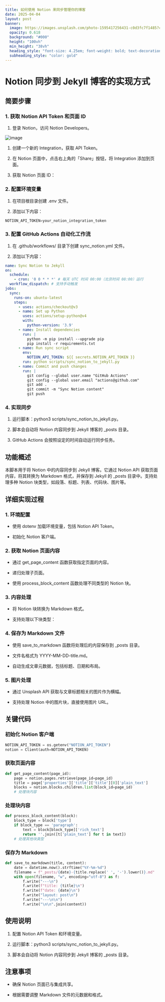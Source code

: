```yaml
---
title: 如何使用 Notion 来同步管理你的博客
date: 2025-04-04
layout: post
banner:
  image: https://images.unsplash.com/photo-1595417256431-c0d3fc7f1485?crop=entropy&cs=tinysrgb&fit=max&fm=jpg&ixid=M3w2OTIwMzJ8MHwxfHJhbmRvbXx8fHx8fHx8fDE3NDM3MzA3NzB8&ixlib=rb-4.0.3&q=80&w=1080
  opacity: 0.618
  background: "#000"
  height: "100vh"
  min_height: "38vh"
  heading_style: "font-size: 4.25em; font-weight: bold; text-decoration: underline"
  subheading_style: "color: gold"
---
```


# Notion 同步到 Jekyll 博客的实现方式

## 简要步骤

### 1. 获取 Notion API Token 和页面 ID

1. 登录 Notion，访问 Notion Developers。

![image](https://prod-files-secure.s3.us-west-2.amazonaws.com/a7a0cc5a-89b9-4cda-8686-1fba0ca52f40/d19c1afe-dea5-4312-9333-786b0ba83054/image.png?X-Amz-Algorithm=AWS4-HMAC-SHA256&X-Amz-Content-Sha256=UNSIGNED-PAYLOAD&X-Amz-Credential=ASIAZI2LB466STMJFBPA%2F20250404%2Fus-west-2%2Fs3%2Faws4_request&X-Amz-Date=20250404T013930Z&X-Amz-Expires=3600&X-Amz-Security-Token=IQoJb3JpZ2luX2VjEJL%2F%2F%2F%2F%2F%2F%2F%2F%2F%2FwEaCXVzLXdlc3QtMiJHMEUCIQDIlHSbz%2FBEl%2BNe67X86xmGN3aIwzNv%2FOMN93reh8LXMQIgHsxgL0MAv%2F5%2BcFobbuG8K5A4nq%2FUhb60N13GDD5%2BB%2BIqiAQI%2Bv%2F%2F%2F%2F%2F%2F%2F%2F%2F%2FARAAGgw2Mzc0MjMxODM4MDUiDC5hREDyIWuVyXSm8CrcA0760R4uMI4KRZGUUKiFV%2BKYLApUIhE4QtNc7H0mUL1DqTCWCVQHVN6XG%2FRQ35YGImqTUpM3WiZNhUdo2dBL3xnOHEqXx3U0coOkZjZMASUn2aonbFjAEBXV%2Fky5e1eLOlVXOFosHMDsQvmOO%2BGsZkwcRnmw%2BnO16inAJs4P5%2BI1qsZxLAMn99dhyXUUJ1k9SIjc%2BezLSjoPxfdRQSO2d1W%2B9Xub25w8WfD7yuO2mT2RJy8GPFddHZEE0itlRa4UzD3F5EsHd6se0TNK%2FafDspVcuJzL3nttN7Du9iO32crIRofoQBLJ72pW8HvU6In76meLktbPOc0HXmXzpmXyZybwaLnrEtn57TYDsmvxa8Km5iPkOMblj%2FOb5FOuhPzZGKuX%2BLxPqCB2eoE5xQ0Igj3Ura8FLGrlUHgDx07OPNyxb0NU%2B%2F3TSyBhOOnSFd%2Bngp6%2BLM81HWmNCX%2BTQXIkRP6jeuUGpwIeLQfHXSJzp8FN%2FurhMnosVHBTsc%2Bp8d%2BlSB1iXi%2FOhykRZQ2vMzpb9Z7S1S74g6bYykKlPkfLjWphDlKKV5KJcn7wDAnXK10fI2DeIijQFXDWwKjgmyXqAef47kQ9jhUU6pPnCMz%2Bgz84yPBwzrswTtyi7FPVMJbpvL8GOqUB%2BYGDE7DbtWUavPnyVX7EsP5r1ZJq7NkttU4GeQisLcHxFBlJYYOGwwW9CokLICsjfvO6qrSb8oGKj8yE6Ny9GgSxFwHEFA7%2BDGNrXxE393NNR7g3UILQhCQ%2F3nCnxMpIvyWCzrdzjRSwEk0LHvnQKVByjapCu40uLpedwvrNY8TRgLAF59Cz84KN1LXO1BzK0aG%2FAsOaoHFcVbg6g7uz2bJ4Ti8b&X-Amz-Signature=b7671e78f58ace999dae3729601a2601b1817133aacd83dedb4a6d681c977abe&X-Amz-SignedHeaders=host&x-id=GetObject)

1. 创建一个新的 Integration，获取 API Token。

1. 在 Notion 页面中，点击右上角的「Share」按钮，将 Integration 添加到页面。

1. 获取 Notion 页面 ID：


### 2. 配置环境变量

1. 在项目根目录创建 .env 文件。

1. 添加以下内容：

```javascript
NOTION_API_TOKEN=your_notion_integration_token
```

### 3. 配置 GitHub Actions 自动化工作流

1. 在 .github/workflows/ 目录下创建 sync_notion.yml 文件。

1. 添加以下内容：

```yaml
name: Sync Notion to Jekyll
on:
  schedule:
    - cron: '0 0 * * *' # 每天 UTC 时间 00:00（北京时间 08:00）运行
  workflow_dispatch: # 支持手动触发
jobs:
  sync:
    runs-on: ubuntu-latest
    steps:
      - uses: actions/checkout@v3
      - name: Set up Python
        uses: actions/setup-python@v4
        with:
          python-version: '3.9'
      - name: Install dependencies
        run: |
          python -m pip install --upgrade pip
          pip install -r requirements.txt
      - name: Run sync script
        env:
          NOTION_API_TOKEN: ${{ secrets.NOTION_API_TOKEN }}
        run: python scripts/sync_notion_to_jekyll.py
      - name: Commit and push changes
        run: |
          git config --global user.name "GitHub Actions"
          git config --global user.email "actions@github.com"
          git add .
          git commit -m "Sync Notion content"
          git push
```

### 4. 实现同步

1. 运行脚本：python3 scripts/sync_notion_to_jekyll.py。

1. 脚本会自动将 Notion 内容同步到 Jekyll 博客的 _posts 目录。

1. GitHub Actions 会按照设定的时间自动运行同步任务。

## 功能概述

本脚本用于将 Notion 中的内容同步到 Jekyll 博客。它通过 Notion API 获取页面内容，将其转换为 Markdown 格式，并保存到 Jekyll 的 _posts 目录中。支持处理多种 Notion 块类型，如段落、标题、列表、代码块、图片等。

## 详细实现过程

### 1. 环境配置

- 使用 dotenv 加载环境变量，包括 Notion API Token。

- 初始化 Notion 客户端。

### 2. 获取 Notion 页面内容

- 通过 get_page_content 函数获取指定页面的内容。

- 递归处理子页面。

- 使用 process_block_content 函数处理不同类型的 Notion 块。

### 3. 内容处理

- 将 Notion 块转换为 Markdown 格式。

- 支持处理以下块类型：


### 4. 保存为 Markdown 文件

- 使用 save_to_markdown 函数将处理后的内容保存到 _posts 目录。

- 文件名格式为 YYYY-MM-DD-title.md。

- 自动生成文章元数据，包括标题、日期和布局。

### 5. 图片处理

- 通过 Unsplash API 获取与文章标题相关的图片作为横幅。

- 支持处理 Notion 中的图片块，直接使用图片 URL。

## 关键代码

### 初始化 Notion 客户端

```python
NOTION_API_TOKEN = os.getenv("NOTION_API_TOKEN")
notion = Client(auth=NOTION_API_TOKEN)
```

### 获取页面内容

```python
def get_page_content(page_id):
    page = notion.pages.retrieve(page_id=page_id)
    title = page['properties']['title']['title'][0]['plain_text']
    blocks = notion.blocks.children.list(block_id=page_id)
    # 处理块内容
```

### 处理块内容

```python
def process_block_content(block):
    block_type = block['type']
    if block_type == 'paragraph':
        text = block[block_type]['rich_text']
        return ''.join([t['plain_text'] for t in text])
    # 处理其他块类型
```

### 保存为 Markdown

```python
def save_to_markdown(title, content):
    date = datetime.now().strftime("%Y-%m-%d")
    filename = f"_posts/{date}-{title.replace(' ', '-').lower()}.md"
    with open(filename, "w", encoding="utf-8") as f:
        f.write("---\n")
        f.write(f"title: {title}\n")
        f.write(f"date: {date}\n")
        f.write("layout: post\n")
        f.write("---\n\n")
        f.write("\n\n".join(content))
```

## 使用说明

1. 配置 Notion API Token 和环境变量。

1. 运行脚本：python3 scripts/sync_notion_to_jekyll.py。

1. 脚本会自动将 Notion 内容同步到 Jekyll 博客的 _posts 目录。

## 注意事项

- 确保 Notion 页面已与集成共享。

- 根据需要调整 Markdown 文件的元数据和格式。